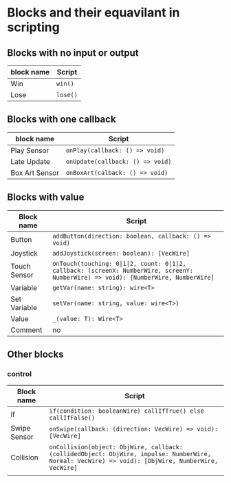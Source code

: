 # Blocks and their equavilant in scripting

## Blocks with no input or output

| block name | Script   |
| ---------- | -------- |
| Win        | `win()`  |
| Lose       | `lose()` |

## Blocks with one callback

| block name     | Script                           |
| -------------- | -------------------------------- |
| Play Sensor    | `onPlay(callback: () => void)`   |
| Late Update    | `onUpdate(callback: () => void)` |
| Box Art Sensor | `onBoxArt(calback: () => void)`  |

## Blocks with value

| Block name   | Script                                                                                                                               |
| ------------ | ------------------------------------------------------------------------------------------------------------------------------------ |
| Button       | `addButton(direction: boolean, callback: () => void)`                                                                                |
| Joystick     | `addJoystick(screen: boolean): [VecWire]`                                                                                            |
| Touch Sensor | `onTouch(touching: 0\|1\|2, count: 0\|1\|2, callback: (screenX: NumberWire, screenY: NumberWire) => void): [NumberWire, NumberWire]` |
| Variable     | `getVar(name: string): wire<T>`                                                                                                      |
| Set Variable | `setVar(name: string, value: wire<T>)`                                                                                               |
| Value        | `_(value: T): Wire<T>`                                                                                                               |
| Comment      | no                                                                                                                                   |

## Other blocks

### control

| Block name   | Script                                                       |
| ------------ | ------------------------------------------------------------ |
| if           | `if(condition: booleanWire) callIfTrue() else callIfFalse()` |
| Swipe Sensor | `onSwipe(callback: (direction: VecWire) => void): [VecWire]` |
| Collision | `onCollision(object: ObjWire, callback: (collidedObject: ObjWire, impulse: NumberWire, Normal: VecWire) => void): [ObjWire, NumberWire, VecWire]`|
||

